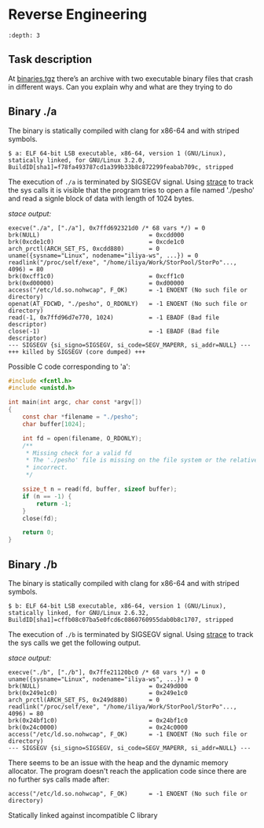 # Reverse Engineering

```{contents}
:depth: 3
```

## Task description

At [binaries.tgz](https://quiz.storpool.com/binaries.tgz) there’s an archive with
two executable binary files that crash in different ways. Can you explain why and
what are they trying to do

## Binary ./a

The binary is statically compiled with clang for x86-64 and with striped symbols.

```console
$ a: ELF 64-bit LSB executable, x86-64, version 1 (GNU/Linux), statically linked, for GNU/Linux 3.2.0, BuildID[sha1]=f78fa493787cd1a399b33b8c872299feabab709c, stripped
```

The execution of `./a` is terminated by SIGSEGV signal. Using [strace](https://man7.org/linux/man-pages/man1/strace.1.html) to track the sys calls it is visible that the program tries to open a file
named './pesho' and read a signle block of data with length of 1024 bytes.

*stace output:*

```
execve("./a", ["./a"], 0x7ffd692321d0 /* 68 vars */) = 0
brk(NULL)                               = 0xcdd000
brk(0xcde1c0)                           = 0xcde1c0
arch_prctl(ARCH_SET_FS, 0xcdd880)       = 0
uname({sysname="Linux", nodename="iliya-ws", ...}) = 0
readlink("/proc/self/exe", "/home/iliya/Work/StorPool/StorPo"..., 4096) = 80
brk(0xcff1c0)                           = 0xcff1c0
brk(0xd00000)                           = 0xd00000
access("/etc/ld.so.nohwcap", F_OK)      = -1 ENOENT (No such file or directory)
openat(AT_FDCWD, "./pesho", O_RDONLY)   = -1 ENOENT (No such file or directory)
read(-1, 0x7ffd96d7e770, 1024)          = -1 EBADF (Bad file descriptor)
close(-1)                               = -1 EBADF (Bad file descriptor)
--- SIGSEGV {si_signo=SIGSEGV, si_code=SEGV_MAPERR, si_addr=NULL} ---
+++ killed by SIGSEGV (core dumped) +++
```

Possible C code corresponding to 'a':

```C
#include <fcntl.h>
#include <unistd.h>

int main(int argc, char const *argv[])
{
    const char *filename = "./pesho";
    char buffer[1024];

    int fd = open(filename, O_RDONLY);
    /**
     * Missing check for a valid fd
     * The './pesho' file is missing on the file system or the relative path is
     * incorrect.
     */

    ssize_t n = read(fd, buffer, sizeof buffer);
    if (n == -1) {
        return -1;
    }
    close(fd);

    return 0;
}
```

## Binary ./b

The binary is statically compiled with clang for x86-64 and with striped symbols.

```console
$ b: ELF 64-bit LSB executable, x86-64, version 1 (GNU/Linux), statically linked, for GNU/Linux 2.6.32, BuildID[sha1]=cffb08c07ba5e0fcd6c0860760955dab0b8c1707, stripped
```

The execution of `./b` is terminated by SIGSEGV signal. Using [strace](https://man7.org/linux/man-pages/man1/strace.1.html) to track the sys calls we get the following output.

*stace output:*

```
execve("./b", ["./b"], 0x7ffe21120bc0 /* 68 vars */) = 0
uname({sysname="Linux", nodename="iliya-ws", ...}) = 0
brk(NULL)                               = 0x249d000
brk(0x249e1c0)                          = 0x249e1c0
arch_prctl(ARCH_SET_FS, 0x249d880)      = 0
readlink("/proc/self/exe", "/home/iliya/Work/StorPool/StorPo"..., 4096) = 80
brk(0x24bf1c0)                          = 0x24bf1c0
brk(0x24c0000)                          = 0x24c0000
access("/etc/ld.so.nohwcap", F_OK)      = -1 ENOENT (No such file or directory)
--- SIGSEGV {si_signo=SIGSEGV, si_code=SEGV_MAPERR, si_addr=NULL} ---
```

There seems to be an issue with the heap and the dynamic memory allocator.
The program doesn't reach the application code since there are no further sys calls
made after:

```
access("/etc/ld.so.nohwcap", F_OK)      = -1 ENOENT (No such file or directory)
```

Statically linked against incompatible C library

